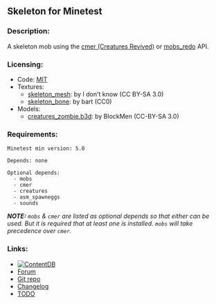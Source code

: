 ## Skeleton for Minetest

### Description:

A skeleton mob using the [cmer (Creatures Revived)](https://forum.minetest.net/viewtopic.php?t=26684) or [mobs_redo](https://content.minetest.net/packages/TenPlus1/mobs/) API.

### Licensing:

- Code: [MIT](LICENSE.txt)
- Textures:
	- [skeleton_mesh](http://minetest.fensta.bplaced.net/#id=1141): by I don't know (CC BY-SA 3.0)
	- [skeleton_bone](https://opengameart.org/node/3755): by bart (CC0)
- Models:
	- [creatures_zombie.b3d](https://github.com/BlockMen/cme): by BlockMen (CC-BY-SA 3.0)

### Requirements:

```
Minetest min version: 5.0

Depends: none

Optional depends:
  - mobs
  - cmer
  - creatures
  - asm_spawneggs
  - sounds
```

***NOTE:** `mobs` & `cmer` are listed as optional depends so that either can be used. But it is required that at least one is installed. `mobs` will take precedence over `cmer`.*

### Links:

- [![ContentDB](https://content.minetest.net/packages/AntumDeluge/skeleton/shields/title/)](https://content.minetest.net/packages/AntumDeluge/skeleton/)
- [Forum](https://forum.minetest.net/viewtopic.php?t=27168)
- [Git repo](https://github.com/AntumMT/mod-skeleton)
- [Changelog](changelog.txt)
- [TODO](TODO.txt)
